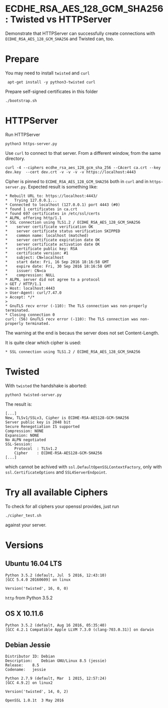 ECDHE_RSA_AES_128_GCM_SHA256: Twisted vs HTTPServer
===================================================

Demonstrate that HTTPServer can successfully create connections with
`ECDHE_RSA_AES_128_GCM_SHA256` and Twisted can, too.


Prepare
=======

You may need to install `twisted` and `curl`

     apt-get install -y python3-twisted curl

Prepare self-signed certificates in this folder

    ./bootstrap.sh


HTTPServer
==========

Run HTTPServer

    python3 https-server.py

Use `curl` to connect to that server. From a different window, from the same directory.

    curl -4 --ciphers ecdhe_rsa_aes_128_gcm_sha_256 --CAcert ca.crt --key dev.key  --cert dev.crt -v -v -v -v https://localhost:4443

Cipher is pinned to `ECDHE_RSA_AES_128_GCM_SHA256` both in `curl` and in `https-server.py`. Expected result is something like:

    * Rebuilt URL to: https://localhost:4443/
    *   Trying 127.0.0.1...
    * Connected to localhost (127.0.0.1) port 4443 (#0)
    * found 1 certificates in ca.crt
    * found 697 certificates in /etc/ssl/certs
    * ALPN, offering http/1.1
    * SSL connection using TLS1.2 / ECDHE_RSA_AES_128_GCM_SHA256
    * 	 server certificate verification OK
    * 	 server certificate status verification SKIPPED
    * 	 common name: localhost (matched)
    * 	 server certificate expiration date OK
    * 	 server certificate activation date OK
    * 	 certificate public key: RSA
    * 	 certificate version: #1
    * 	 subject: CN=localhost
    * 	 start date: Fri, 16 Sep 2016 18:16:58 GMT
    * 	 expire date: Fri, 30 Sep 2016 18:16:58 GMT
    *  	 issuer: CN=ca
    * 	 compression: NULL
    * ALPN, server did not agree to a protocol
    > GET / HTTP/1.1
    > Host: localhost:4443
    > User-Agent: curl/7.47.0
    > Accept: */*
    >
    * GnuTLS recv error (-110): The TLS connection was non-properly terminated.
    * Closing connection 0
    curl: (56) GnuTLS recv error (-110): The TLS connection was non-properly terminated.

The warning at the end is becaus the server does not set Content-Length.

It is quite clear which cipher is used:

    * SSL connection using TLS1.2 / ECDHE_RSA_AES_128_GCM_SHA256


Twisted
=======

With `twisted` the handshake is aborted:

    python3 twisted-server.py
    
The result is:

    [...]
    New, TLSv1/SSLv3, Cipher is ECDHE-RSA-AES128-GCM-SHA256
    Server public key is 2048 bit
    Secure Renegotiation IS supported
    Compression: NONE
    Expansion: NONE
    No ALPN negotiated
    SSL-Session:
        Protocol  : TLSv1.2
        Cipher    : ECDHE-RSA-AES128-GCM-SHA256
    [...]

which cannot be achived with `ssl.DefaultOpenSSLContextFactory`, only with `ssl.CertificateOptions` and `SSL4ServerEndpoint`.

Try all available Ciphers
=========================

To check for all ciphers your openssl provides, just run

    ./cipher_test.sh

against your server.

Versions
========

Ubuntu 16.04 LTS
----------------

    Python 3.5.2 (default, Jul  5 2016, 12:43:10)
    [GCC 5.4.0 20160609] on linux
    
    Version('twisted', 16, 0, 0)
    
`http` from Python 3.5.2


OS X 10.11.6
------------

    Python 3.5.2 (default, Aug 16 2016, 05:35:40)
    [GCC 4.2.1 Compatible Apple LLVM 7.3.0 (clang-703.0.31)] on darwin

Debian Jessie
-------------

    Distributor ID:	Debian
    Description:	Debian GNU/Linux 8.5 (jessie)
    Release:	8.5
    Codename:	jessie
    
    Python 2.7.9 (default, Mar  1 2015, 12:57:24)
    [GCC 4.9.2] on linux2

    Version('twisted', 14, 0, 2)

    OpenSSL 1.0.1t  3 May 2016
